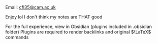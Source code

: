 Email: cfl35@cam.ac.uk

Enjoy lol I don't think my notes are THAT good

For the full experience, view in Obsidian (plugins included in .obsidian folder)
Plugins are required to render backlinks and original $\LaTeX$ commands